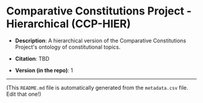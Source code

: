 # Comparative Constitutions Project - Hierarchical (CCP-HIER)

- **Description**: A hierarchical version of the Comparative Constitutions Project's ontology of constitutional topics.

- **Citation**: TBD

- **Version (in the repo)**: 1
---
(This `README.md` file is automatically generated from the `metadata.csv` file. Edit that one!)
